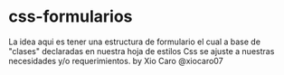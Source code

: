 css-formularios
===============

La idea aqui es tener una estructura de formulario el cual a base de "clases" declaradas en nuestra hoja de estilos Css se ajuste a nuestras necesidades y/o requerimientos. by Xio Caro @xiocaro07
